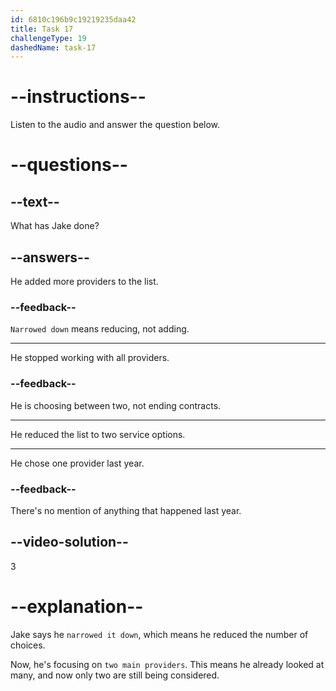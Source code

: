 ```yaml
---
id: 6810c196b9c19219235daa42
title: Task 17
challengeType: 19
dashedName: task-17
---
```


<!-- (Audio) Jake: I've narrowed it down to two main providers. -->

# --instructions--

Listen to the audio and answer the question below.

# --questions--

## --text--

What has Jake done?

## --answers--

He added more providers to the list.

### --feedback--

`Narrowed down` means reducing, not adding.

---

He stopped working with all providers.

### --feedback--

He is choosing between two, not ending contracts.

---

He reduced the list to two service options.

---

He chose one provider last year.

### --feedback--

There's no mention of anything that happened last year.

## --video-solution--

3

# --explanation--

Jake says he `narrowed it down`, which means he reduced the number of choices.

Now, he's focusing on `two main providers`. This means he already looked at many, and now only two are still being considered.
